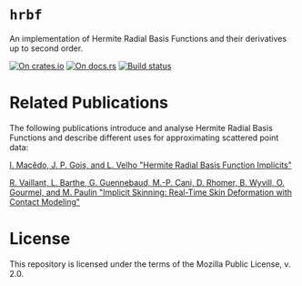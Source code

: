 # `hrbf`

An implementation of Hermite Radial Basis Functions and their derivatives up to second order.

[![On crates.io](https://img.shields.io/crates/v/hrbf.svg)](https://crates.io/crates/hrbf)
[![On docs.rs](https://docs.rs/hrbf/badge.svg)](https://docs.rs/hrbf/)
[![Build status](https://travis-ci.org/elrnv/hrbf.svg?branch=master)](https://travis-ci.org/elrnv/hrbf)


# Related Publications

The following publications introduce and analyse Hermite Radial Basis Functions and describe
different uses for approximating scattered point data:

[I. Macêdo, J. P. Gois, and L. Velho "Hermite Radial Basis Function Implicits"](https://doi.org/10.1111/j.1467-8659.2010.01785.x)

[R. Vaillant, L. Barthe, G. Guennebaud, M.-P. Cani, D. Rhomer, B. Wyvill, O. Gourmel, and M. Paulin "Implicit Skinning: Real-Time Skin Deformation with Contact Modeling"](http://rodolphe-vaillant.fr/pivotx/templates/projects/implicit_skinning/implicit_skinning.pdf)


# License

This repository is licensed under the terms of the Mozilla Public License, v. 2.0.
